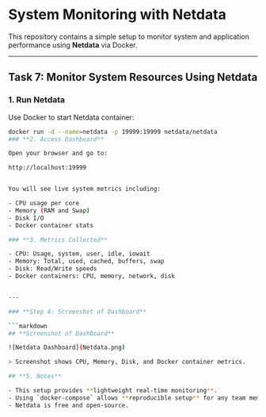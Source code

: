 # System Monitoring with Netdata

This repository contains a simple setup to monitor system and application performance using **Netdata** via Docker.

---

## **Task 7: Monitor System Resources Using Netdata**

### **1. Run Netdata**

Use Docker to start Netdata container:

```bash
docker run -d --name=netdata -p 19999:19999 netdata/netdata
### **2. Access Dashboard**

Open your browser and go to:

http://localhost:19999


You will see live system metrics including:

- CPU usage per core  
- Memory (RAM and Swap)  
- Disk I/O  
- Docker container stats

### **3. Metrics Collected**

- CPU: Usage, system, user, idle, iowait  
- Memory: Total, used, cached, buffers, swap  
- Disk: Read/Write speeds  
- Docker containers: CPU, memory, network, disk


---

### **Step 4: Screenshot of Dashboard**

```markdown
## **Screenshot of Dashboard**

![Netdata Dashboard](Netdata.png)

> Screenshot shows CPU, Memory, Disk, and Docker container metrics.

## **5. Notes**

- This setup provides **lightweight real-time monitoring**.  
- Using `docker-compose` allows **reproducible setup** for any team member.  
- Netdata is free and open-source.

